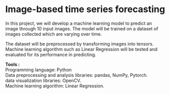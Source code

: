 # Image-based time series forecasting

In this project, we will develop a machine learning model to predict an image through 10 input images. The model will be trained on a dataset of images collected which are varying over time.

The dataset will be preprocessed by transforming images into tensors.
Machine learning algorithm such as Linear Regression will be tested and evaluated for its performance in predicting.

**Tools :** <br >
Programming language: Python <br >
Data preprocessing and analysis libraries: pandas, NumPy, Pytorch. <br >
data visualization libraries: OpenCV. <br >
Machine learning algorithm:  Linear Regression.  

